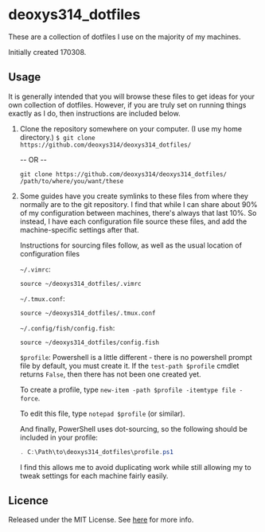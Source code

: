 deoxys314_dotfiles
==================

These are a collection of dotfiles I use on the majority of my machines.

Initially created 170308.

Usage
-----

It is generally intended that you will browse these files to get ideas for your
own collection of dotfiles. However, if you are truly set on running things
exactly as I do, then instructions are included below.

1. Clone the repository somewhere on your computer. (I use my home directory.)
   `$ git clone https://github.com/deoxys314/deoxys314_dotfiles/`

   -- OR --

   `git clone https://github.com/deoxys314/deoxys314_dotfiles/ /path/to/where/you/want/these`

2. Some guides have you create symlinks to these files from where they normally
   are to the git repository. I find that while I can share about 90% of my
   configuration between machines, there's always that last 10%. So instead, I
   have each configuration file source these files, and add the machine-specific
   settings after that.

   Instructions for sourcing files follow, as well as the usual location of
   configuration files

   `~/.vimrc`:

   ```vim
   source ~/deoxys314_dotfiles/.vimrc
   ```

   `~/.tmux.conf`:

   ```
   source ~/deoxys314_dotfiles/.tmux.conf
   ```

   `~/.config/fish/config.fish`:

   ```fish
   source ~/deoxys314_dotfiles/config.fish
   ```

   `$profile`:
   Powershell is a little different - there is no powershell prompt file by
   default, you must create it. If the `test-path $profile` cmdlet returns
   `False`, then there has not been one created yet.

   To create a profile, type `new-item -path $profile -itemtype file -force`.

   To edit this file, type `notepad $profile` (or similar).

   And finally, PowerShell uses dot-sourcing, so the following should be
   included in your profile:

   ```powershell
   . C:\Path\to\deoxys314_dotfiles\profile.ps1
   ```

   I find this allows me to avoid duplicating work while still allowing my to
     tweak settings for each machine fairly easily.

Licence
-------

Released under the MIT License. See [here](LICENSE) for more info.
